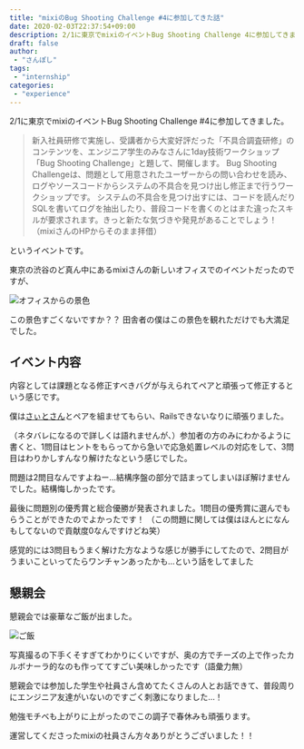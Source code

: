 ```yaml
---
title: "mixiのBug Shooting Challenge #4に参加してきた話"
date: 2020-02-03T22:37:54+09:00
description: 2/1に東京でmixiのイベントBug Shooting Challenge 4に参加してきました。
draft: false
author:
 - "さんぽし"
tags:
 - "internship"
categories:
 - "experience"
---
```


2/1に東京でmixiのイベントBug Shooting Challenge #4に参加してきました。
>新入社員研修で実施し、受講者から大変好評だった「不具合調査研修」のコンテンツを、エンジニア学生のみなさんに1day技術ワークショップ「Bug Shooting Challenge」と題して、開催します。
Bug Shooting Challengeは、問題として用意されたユーザーからの問い合わせを読み、ログやソースコードからシステムの不具合を見つけ出し修正まで行うワークショップです。
システムの不具合を見つけ出すには、コードを読んだりSQLを書いてログを抽出したり、普段コードを書くのとはまた違ったスキルが要求されます。きっと新たな気づきや発見があることでしょう！（mixiさんのHPからそのまま拝借）

というイベントです。

東京の渋谷のど真ん中にあるmixiさんの新しいオフィスでのイベントだったのですが、

![オフィスからの景色](/images/posts/mixi-bug-shooting1.jpg)

この景色すごくないですか？？
田舎者の僕はこの景色を観れただけでも大満足でした。

## イベント内容

内容としては課題となる修正すべきバグが与えられてペアと頑張って修正するという感じです。

僕は[さぃとさん](https://twitter.com/saitoeku3)とペアを組ませてもらい、Railsできないなりに頑張りました。

（ネタバレになるので詳しくは語れませんが、）参加者の方のみにわかるように書くと、1問目はヒントをもらってから急いで応急処置レベルの対応をして、3問目はわりかしすんなり解けたなという感じでした。

問題は2問目なんですよねー…結構序盤の部分で詰まってしまいほぼ解けませんでした。結構悔しかったです。

最後に問題別の優秀賞と総合優勝が発表されました。1問目の優秀賞に選んでもらうことができたのでよかったです！
（この問題に関しては僕はほんとになんもしてないので貢献度0なんですけどね笑）

感覚的には3問目もうまく解けた方なような感じが勝手にしてたので、2問目がうまいこといってたらワンチャンあったかも…という話をしてました

## 懇親会
懇親会では豪華なご飯が出ました。

![ご飯](/images/posts/mixi-bug-shooting2.jpg)

写真撮るの下手くそすぎてわかりにくいですが、奥の方でチーズの上で作ったカルボナーラ的なのも作っててすごい美味しかったです（語彙力無）

懇親会では参加した学生や社員さん含めてたくさんの人とお話できて、普段周りにエンジニア友達がいないのですごく刺激になりました…！

勉強モチベも上がりに上がったのでこの調子で春休みも頑張ります。


運営してくださったmixiの社員さん方々ありがとうございました！！
